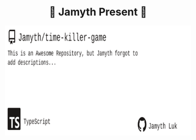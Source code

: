 <!-- built at 8/17/2025, 4:31:34 AM -->
<h1 align="center">
🎉 Jamyth Present 🎉
</h1>
<p align="center">
    <a href="https://github.com/Jamyth/time-killer-game">
        <img width="1000" height="300" src="./readme.svg" />
    </a>
</p>